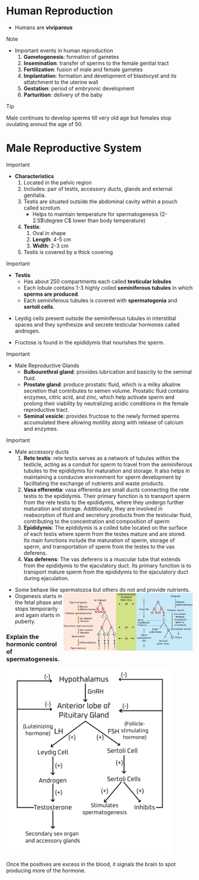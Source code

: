 # Human Reproduction 

- Humans are **viviparous** 

> [!NOTE]
> - Important events in human reproduction
>   1. **Gametogenesis**: formation of gametes 
>   2. **Insemination**: transfer of sperms to the female genital tract
>   3. **Fertilization**: fusion of male and female gametes
>   4. **Implantation**: formation and development of blastocyst and its attatchment to the uterine wall
>   5. **Gestation**: period of embryonic development 
>   6. **Parturition**: delivery of the baby

> [!TIP]
> Male continues to develop sperms till very old age but females stop ovulating aronud the age of 50. 

# Male Reproductive System 

> [!IMPORTANT]
> - **Characteristics** 
>   1. Located in the pelvic region 
>   2. Includes: pair of testis, accessory ducts, glands and external genitalia. 
>   3. Testis are situated outside the abdominal cavity within a pouch called scrotum. 
>       - Helps to maintain temperature for spermatogenesis (2-2.5$\degree C$ lower than body temperature)
>   4. **Testis**:
>       1. Oval in shape
>       2. **Length**: 4-5 cm 
>       3. **Width**: 2-3 cm 
>   5. Testis is covered by a thick covering 

> [!IMPORTANT]
> - **Testis**
>   - Has about 250 compartments each called **testicular lobules**
>   - Each lobule contains 1-3 highly coiled **seminiferous tubules** in which **sperms are produced**. 
>   - Each seminiferous tubules is covered with **spermatogonia** and **sertoli cells**.  

- Leydig cells present outside the seminiferous tubules in interstitial spaces and they synthesize and secrete testicular hormones called androgen. 

- Fructose is found in the epididymis that nourishes the sperm. 

> [!IMPORTANT]
> - Male Reproductive Glands 
>   - **Bulbourethral gland**: provides lubrication and basicity to the seminal fluid. 
>   - **Prostate gland**: produce prostatic fluid, which is a milky alkaline secretion that contributes to semen volume. Prostatic fluid contains enzymes, citric acid, and zinc, which help activate sperm and prolong their viability by neutralizing acidic conditions in the female reproductive tract.
>   - **Seminal vesicle**: provides fructose to the newly formed sperms accumulated there allowing motility along with release of calcium and enzymes. 

> [!IMPORTANT]
> - Male accessory ducts 
>   1. **Rete testis**: rete testis serves as a network of tubules within the testicle, acting as a conduit for sperm to travel from the seminiferous tubules to the epididymis for maturation and storage. It also helps in maintaining a conducive environment for sperm development by facilitating the exchange of nutrients and waste products.
>   2. **Vasa efferentia**: vasa efferentia are small ducts connecting the rete testis to the epididymis. Their primary function is to transport sperm from the rete testis to the epididymis, where they undergo further maturation and storage. Additionally, they are involved in reabsorption of fluid and secretory products from the testicular fluid, contributing to the concentration and composition of sperm
>   3. **Epididymis**: The epididymis is a coiled tube located on the surface of each testis where sperm from the testes mature and are stored. Its main functions include the maturation of sperm, storage of sperm, and transportation of sperm from the testes to the vas deferens.
>   4. **Vas deferens**: The vas deferens is a muscular tube that extends from the epididymis to the ejaculatory duct. Its primary function is to transport mature sperm from the epididymis to the ejaculatory duct during ejaculation.

- Some behave like spermatozoa but others do not and provide nutrients. <img align=right width=350 src="../diagram/ch2/spermatogenesis and oogenesis.png">
- Oogenesis starts in the fetal phase and stops temporarily and again starts in puberty. 

### Explain the hormonic control of spermatogenesis. 

<img src="../diagram/ch2/hormonic-control.jpg" width=450>

Once the positives are excess in the blood, it signals the brain to spot producing more of the hormone.